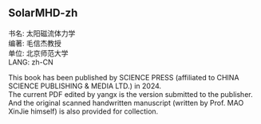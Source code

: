 ## SolarMHD-zh

书名: 太阳磁流体力学  
编著: 毛信杰教授  
单位: 北京师范大学  
LANG: zh-CN  

This book has been published by SCIENCE PRESS (affiliated to CHINA SCIENCE PUBLISHING & MEDIA LTD.) in 2024.  
The current PDF edited by yangx is the version submitted to the publisher.  
And the original scanned handwritten manuscript (written by Prof. MAO XinJie himself) is also provided for collection.
